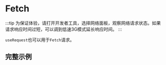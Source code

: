 # Fetch
:::tip
为保证体验，请打开开发者工具，选择网络面板，观察网络请求状态。如果请求响应时间过短，可以调到低速3G模式延长响应时间。
:::

`useRequest`也可以用于`Fetch`请求。

## 完整示例
<demo src="../components/fetch.vue"></demo>
